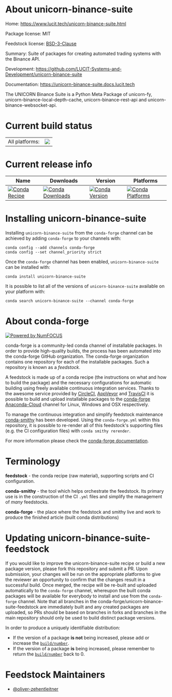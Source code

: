 About unicorn-binance-suite
===========================

Home: https://www.lucit.tech/unicorn-binance-suite.html

Package license: MIT

Feedstock license: [BSD-3-Clause](https://github.com/conda-forge/unicorn-binance-suite-feedstock/blob/main/LICENSE.txt)

Summary: Suite of packages for creating automated trading systems with the Binance API.

Development: https://github.com/LUCIT-Systems-and-Development/unicorn-binance-suite

Documentation: https://unicorn-binance-suite.docs.lucit.tech

The UNICORN Binance Suite is a Python Meta Package of unicorn-fy,
unicorn-binance-local-depth-cache, unicorn-binance-rest-api and unicorn-binance-websocket-api.


Current build status
====================


<table><tr><td>All platforms:</td>
    <td>
      <a href="https://dev.azure.com/conda-forge/feedstock-builds/_build/latest?definitionId=15707&branchName=main">
        <img src="https://dev.azure.com/conda-forge/feedstock-builds/_apis/build/status/unicorn-binance-suite-feedstock?branchName=main">
      </a>
    </td>
  </tr>
</table>

Current release info
====================

| Name | Downloads | Version | Platforms |
| --- | --- | --- | --- |
| [![Conda Recipe](https://img.shields.io/badge/recipe-unicorn--binance--suite-green.svg)](https://anaconda.org/conda-forge/unicorn-binance-suite) | [![Conda Downloads](https://img.shields.io/conda/dn/conda-forge/unicorn-binance-suite.svg)](https://anaconda.org/conda-forge/unicorn-binance-suite) | [![Conda Version](https://img.shields.io/conda/vn/conda-forge/unicorn-binance-suite.svg)](https://anaconda.org/conda-forge/unicorn-binance-suite) | [![Conda Platforms](https://img.shields.io/conda/pn/conda-forge/unicorn-binance-suite.svg)](https://anaconda.org/conda-forge/unicorn-binance-suite) |

Installing unicorn-binance-suite
================================

Installing `unicorn-binance-suite` from the `conda-forge` channel can be achieved by adding `conda-forge` to your channels with:

```
conda config --add channels conda-forge
conda config --set channel_priority strict
```

Once the `conda-forge` channel has been enabled, `unicorn-binance-suite` can be installed with:

```
conda install unicorn-binance-suite
```

It is possible to list all of the versions of `unicorn-binance-suite` available on your platform with:

```
conda search unicorn-binance-suite --channel conda-forge
```


About conda-forge
=================

[![Powered by
NumFOCUS](https://img.shields.io/badge/powered%20by-NumFOCUS-orange.svg?style=flat&colorA=E1523D&colorB=007D8A)](https://numfocus.org)

conda-forge is a community-led conda channel of installable packages.
In order to provide high-quality builds, the process has been automated into the
conda-forge GitHub organization. The conda-forge organization contains one repository
for each of the installable packages. Such a repository is known as a *feedstock*.

A feedstock is made up of a conda recipe (the instructions on what and how to build
the package) and the necessary configurations for automatic building using freely
available continuous integration services. Thanks to the awesome service provided by
[CircleCI](https://circleci.com/), [AppVeyor](https://www.appveyor.com/)
and [TravisCI](https://travis-ci.com/) it is possible to build and upload installable
packages to the [conda-forge](https://anaconda.org/conda-forge)
[Anaconda-Cloud](https://anaconda.org/) channel for Linux, Windows and OSX respectively.

To manage the continuous integration and simplify feedstock maintenance
[conda-smithy](https://github.com/conda-forge/conda-smithy) has been developed.
Using the ``conda-forge.yml`` within this repository, it is possible to re-render all of
this feedstock's supporting files (e.g. the CI configuration files) with ``conda smithy rerender``.

For more information please check the [conda-forge documentation](https://conda-forge.org/docs/).

Terminology
===========

**feedstock** - the conda recipe (raw material), supporting scripts and CI configuration.

**conda-smithy** - the tool which helps orchestrate the feedstock.
                   Its primary use is in the construction of the CI ``.yml`` files
                   and simplify the management of *many* feedstocks.

**conda-forge** - the place where the feedstock and smithy live and work to
                  produce the finished article (built conda distributions)


Updating unicorn-binance-suite-feedstock
========================================

If you would like to improve the unicorn-binance-suite recipe or build a new
package version, please fork this repository and submit a PR. Upon submission,
your changes will be run on the appropriate platforms to give the reviewer an
opportunity to confirm that the changes result in a successful build. Once
merged, the recipe will be re-built and uploaded automatically to the
`conda-forge` channel, whereupon the built conda packages will be available for
everybody to install and use from the `conda-forge` channel.
Note that all branches in the conda-forge/unicorn-binance-suite-feedstock are
immediately built and any created packages are uploaded, so PRs should be based
on branches in forks and branches in the main repository should only be used to
build distinct package versions.

In order to produce a uniquely identifiable distribution:
 * If the version of a package **is not** being increased, please add or increase
   the [``build/number``](https://docs.conda.io/projects/conda-build/en/latest/resources/define-metadata.html#build-number-and-string).
 * If the version of a package **is** being increased, please remember to return
   the [``build/number``](https://docs.conda.io/projects/conda-build/en/latest/resources/define-metadata.html#build-number-and-string)
   back to 0.

Feedstock Maintainers
=====================

* [@oliver-zehentleitner](https://github.com/oliver-zehentleitner/)

